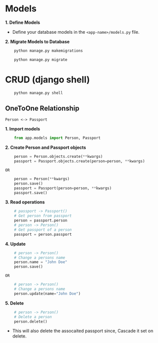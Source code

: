 # Models
**1. Define Models**
- Define your database models in the `<app-name>/models.py` file.

**2. Migrate Models to Database**
```bash
    python manage.py makemigrations
```
```bash
    python manage.py migrate
```

# CRUD (django shell)

```bash
    python manage.py shell
```

## OneToOne Relationship
`Person <-> Passport`

**1. Import models**
```python
    from app.models import Person, Passport
```
**2. Create Person and Passport objects**
```python 
    person = Person.objects.create(**kwargs)
    passport = Passport.objects.create(person=person, **kwargs)
``` 
`OR`   
```python 
    person = Person(**kwargs)
    person.save()
    passport = Passport(person=person, **kwargs)
    passport.save()
```    
**3. Read operations**
```python
    # passport -> Passport()
    # Get person from passport
    person = passport.person
    # person -> Person()
    # Get passport of a person
    passport = person.passport
```

**4. Update**
```python
    # person -> Person()
    # Change a persons name
    person.name = "John Doe"
    person.save()
```
`OR`
```python
    # person -> Person()
    # Change a persons name
    person.update(name="John Doe")
```

**5. Delete**
```python
    # person -> Person()
    # Delete a person
    person.delete()
```
- This will also delete the assocaited passport since, Cascade it set on delete.